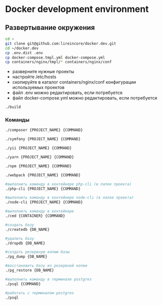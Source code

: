 # Docker development environment

## Развертывание окружения

``` bash
cd ~
git clone git@github.com:lireincore/docker.dev.git
cd ~/docker.dev
cp .env.dist .env
cp docker-compose.tmpl.yml docker-compose.yml
cp containers/nginx/tmpl/* containers/nginx/conf
```

- разверните нужные проекты
- настройте /etc/hosts
- скопируйте в каталог containers/nginx/conf конфигурации используемых проектов
- файл .env можно редактировать, если потребуется
- файл docker-compose.yml можно редактировать, если потребуется

``` bash
./build
```

### Команды

``` bash
./composer {PROJECT_NAME} {COMMAND}

./symfony {PROJECT_NAME} {COMMAND}

./yii {PROJECT_NAME} {COMMAND}

./yarn {PROJECT_NAME} {COMMAND}

./npm {PROJECT_NAME} {COMMAND}

./webpack {PROJECT_NAME} {COMMAND}

#выполнить команду в контейнере php-cli (в папке проекта)
./php-cli {PROJECT_NAME} {COMMAND}

#выполнить команду в контейнере node-cli (в папке проекта)
./node-cli {PROJECT_NAME} {COMMAND}

#выполнить команду в контейнере
./cmd {CONTAINER} {COMMAND}

#создать базу
./createdb {DB_NAME}

#удалить базу
./dropdb {DB_NAME}

#создать резервную копию базы
./pg_dump {DB_NAME}

#восстановить базу из резервной копии
./pg_restore {DB_NAME}

#выполнить команду в терминале postgres
./psql {COMMAND}

#работать с терминалом postgres
./psql
```